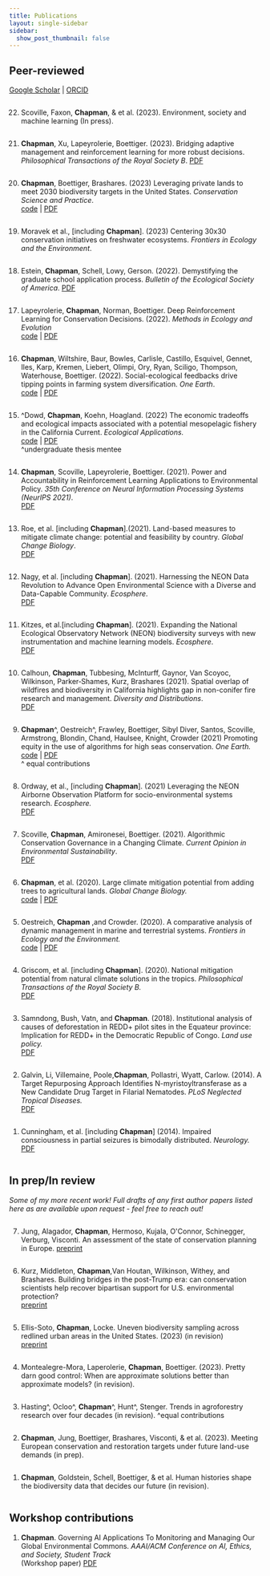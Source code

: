 ```yaml
---
title: Publications
layout: single-sidebar
sidebar: 
  show_post_thumbnail: false
---
```

<style>
ol  { display: flex; flex-direction: column-reverse; }
</style>

## Peer-reviewed 

[Google Scholar](https://scholar.google.com/citations?user=xJHRncgAAAAJ&hl=en) | [ORCID](https://orcid.org/0000-0002-1377-1539) 


1. Cunningham, et al. [including __Chapman__] (2014). Impaired consciousness in partial seizures is bimodally distributed. _Neurology._ <br />
[PDF](https://n.neurology.org/content/82/19/1736.short)

2. Galvin, Li,  Villemaine, Poole,__Chapman__, Pollastri, Wyatt, Carlow. (2014). A Target Repurposing Approach Identifies N-myristoyltransferase as a New Candidate Drug Target in Filarial Nematodes. _PLoS Neglected Tropical Diseases._ <br />
[PDF](https://journals.plos.org/plosntds/article?id=10.1371/journal.pntd.0003145)

3. Samndong, Bush, Vatn, and __Chapman__. (2018). Institutional analysis of causes of deforestation in REDD+ pilot sites in the Equateur province: Implication for REDD+ in the Democratic Republic of Congo. _Land use policy._ <br />
[PDF](https://www.sciencedirect.com/science/article/pii/S0264837717305963) 

4. Griscom, et al. [including __Chapman__]. (2020). National mitigation potential from natural climate solutions in the tropics. _Philosophical Transactions of the Royal Society B._ <br /> [PDF](https://royalsocietypublishing.org/doi/abs/10.1098/rstb.2019.0126)

5. Oestreich, __Chapman__ ,and Crowder. (2020). A comparative analysis of dynamic management in marine and terrestrial systems. _Frontiers in Ecology and the Environment._ <br /> [code](https://github.com/milliechapman/dynamic-management-review)  | [PDF](https://github.com/milliechapman/dynamic-management-review)

6. __Chapman__, et al. (2020). Large climate mitigation potential from adding trees to agricultural lands. _Global Change Biology._ <br />
[code](https://github.com/milliechapman/treesincroplands) | [PDF](https://onlinelibrary.wiley.com/doi/abs/10.1111/gcb.15121)

7. Scoville, __Chapman__, Amironesei, Boettiger. (2021). Algorithmic Conservation Governance in a Changing Climate. _Current Opinion in Environmental Sustainability_. <br />
[PDF](https://www.sciencedirect.com/science/article/pii/S1877343521000191)

8. Ordway, et al., [including __Chapman__]. (2021) Leveraging the NEON Airborne Observation Platform for socio-environmental systems research. _Ecosphere._ <br />
[PDF](https://esajournals.onlinelibrary.wiley.com/doi/10.1002/ecs2.3640)

9. __Chapman__^, Oestreich^, Frawley, Boettiger, Sibyl Diver, Santos, Scoville, Armstrong, Blondin, Chand, Haulsee, Knight, Crowder (2021) Promoting equity in the use of algorithms for high seas conservation. _One Earth._ <br /> [code](https://github.com/milliechapman/abnj_value_typologies/) | [PDF](https://authors.elsevier.com/c/1dGBd_wvRVC3L4) <br />
^ equal contributions

10. Calhoun, __Chapman__, Tubbesing, McInturff, Gaynor, Van Scoyoc, Wilkinson, Parker‐Shames, Kurz, Brashares (2021). Spatial overlap of wildfires and biodiversity in California highlights gap in non-conifer fire research and management. _Diversity and Distributions_. <br /> [PDF](https://onlinelibrary.wiley.com/doi/epdf/10.1111/ddi.13394)

11. Kitzes, et al.[including __Chapman__]. (2021). Expanding the National Ecological Observatory Network (NEON) biodiversity surveys with new instrumentation and machine learning models. _Ecosphere_. <br />
[PDF](https://esajournals.onlinelibrary.wiley.com/doi/epdf/10.1002/ecs2.3795)

12. Nagy, et al. [including __Chapman__]. (2021). Harnessing the NEON Data Revolution to Advance Open Environmental Science with a Diverse and Data-Capable Community.  _Ecosphere_. <br />
[PDF](http://dx.doi.org/10.1002/ecs2.3833)

13. Roe, et al. [including __Chapman__].(2021). Land-based measures to mitigate climate change: potential and feasibility by country. _Global Change Biology_. <br />
[PDF](https://onlinelibrary.wiley.com/doi/10.1111/gcb.15873)

14.  __Chapman__, Scoville, Lapeyrolerie, Boettiger. (2021). Power and Accountability in Reinforcement Learning
Applications to Environmental Policy.  _35th Conference on Neural Information Processing Systems (NeurIPS 2021)_. <br />
[PDF](https://openreview.net/pdf?id=6OnoKEFVD_G)

15. ^Dowd, __Chapman__, Koehn, Hoagland. (2022) The economic tradeoffs and ecological impacts associated with a potential mesopelagic fishery in the California Current. _Ecological Applications._ <br /> [code](https://github.com/boettiger-lab/mesopelagic-fishing) | [PDF](https://doi.org/10.1002/eap.2578)  
^undergraduate thesis mentee 

16. __Chapman__, Wiltshire, Baur, Bowles, Carlisle, Castillo, Esquivel, Gennet, Iles, Karp, Kremen, Liebert, Olimpi, Ory, Ryan, Sciligo, Thompson, Waterhouse, Boettiger. (2022). Social-ecological feedbacks drive tipping points in farming system diversification. _One Earth_. <br /> [code](https://github.com/boettiger-lab/dfs-mdp) | [PDF](https://authors.elsevier.com/a/1ejN29C%7EItyKyU) 

17. Lapeyrolerie, __Chapman__, Norman, Boettiger. Deep Reinforcement Learning for Conservation Decisions. (2022). _Methods in Ecology and Evolution_ <br /> 
[code](https://github.com/boettiger-lab/rl-intro)  | [PDF](https://besjournals.onlinelibrary.wiley.com/doi/pdfdirect/10.1111/2041-210X.13954)

18.  Estein, __Chapman__, Schell, Lowy, Gerson. (2022). Demystifying the graduate school application process. _Bulletin of the Ecological Society of America_.
[PDF](doi:10.32942/osf.io/e5umr)

19. Moravek et al., [including __Chapman__].  (2023) Centering 30x30 conservation initiatives on freshwater ecosystems.  _Frontiers in Ecology and the Environment_. 

20.  __Chapman__, Boettiger, Brashares. (2023) Leveraging private lands to meet 2030 biodiversity targets in the United States. _Conservation Science and Practice_. <br />
[code](https://github.com/milliechapman/easements-biodiversity)  | [PDF](https://conbio.onlinelibrary.wiley.com/doi/pdf/10.1111/csp2.12897)

21.  __Chapman__, Xu, Lapeyrolerie, Boettiger. (2023). Bridging adaptive management and reinforcement learning for more robust decisions. _Philosophical Transactions of the Royal Society B_.
[PDF](https://arxiv.org/abs/2303.08731)

22. Scoville, Faxon, __Chapman__, & et al. (2023). Environment, society and machine learning (In press).


## In prep/In review

_Some of my more recent work! Full drafts of any first author papers listed here as are available upon request - feel free to reach out!_

1.  __Chapman__, Goldstein, Schell, Boettiger, & et al. Human histories shape the biodiversity data that decides our future (in revision).

2. __Chapman__, Jung, Boettiger, Brashares, Visconti, & et al. (2023). Meeting European conservation and restoration targets under future land-use demands (in prep).

3. Hasting^,  Ocloo^, __Chapman__^, Hunt^, Stenger. Trends in agroforestry research over four decades (in revision). ^equal contributions

4. Montealegre-Mora, Laperolerie, __Chapman__, Boettiger. (2023). Pretty darn good control: When are approximate solutions better than approximate models? (in revision).

5. Ellis-Soto, __Chapman__, Locke. Uneven biodiversity sampling across redlined urban areas in the United States. (2023) (in revision) <br /> 
[preprint](https://ecoevorxiv.org/ex6w2/)

6. Kurz, Middleton, __Chapman__,Van Houtan, Wilkinson, Withey, and Brashares. Building bridges in the post-Trump era: can conservation scientists help recover bipartisan support for U.S. environmental protection?  <br /> 
[preprint](https://ecoevorxiv.org/entgj/)

7. Jung, Alagador, __Chapman__, Hermoso, Kujala, O'Connor, Schinegger, Verburg, Visconti. An assessment of the state of conservation planning in Europe. [preprint](https://osf.io/8x2ug)

## Workshop contributions

1.  __Chapman__. Governing AI Applications To Monitoring and Managing Our Global Environmental Commons. _AAAI/ACM Conference on AI, Ethics, and Society, Student Track_ <br /> (Workshop paper)
[PDF](https://dl.acm.org/doi/pdf/10.1145/3514094.3539540)
